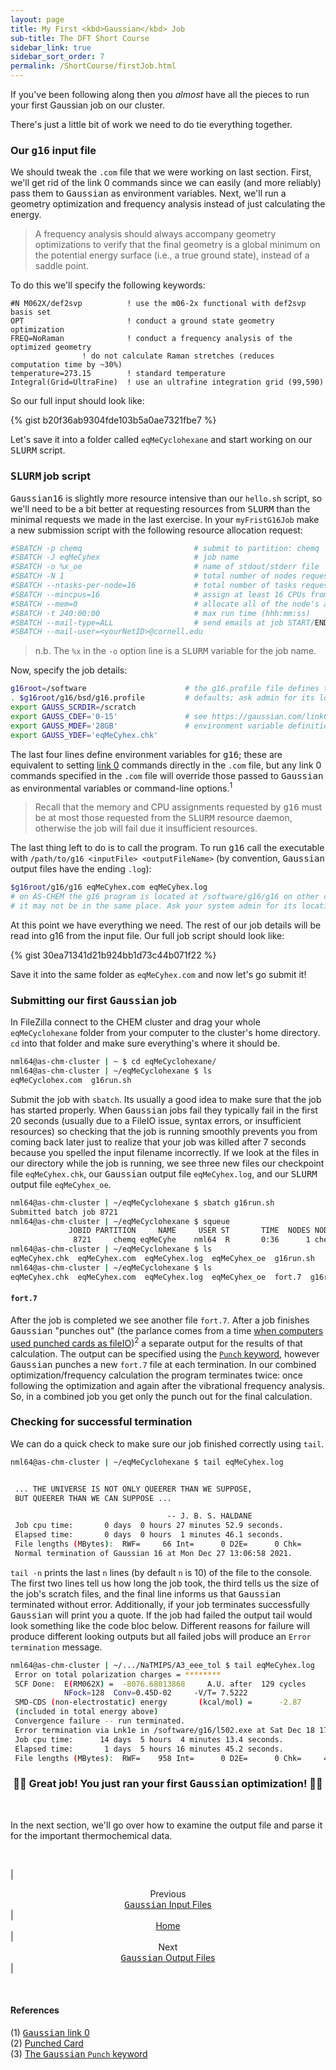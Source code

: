 ```yaml
---
layout: page
title: My First <kbd>Gaussian</kbd> Job
sub-title: The DFT Short Course
sidebar_link: true
sidebar_sort_order: 7
permalink: /ShortCourse/firstJob.html
---
```


If you've been following along then you *almost* have all the pieces to run your first Gaussian job on our cluster.  

There's just a little bit of work we need to do tie everything together.  

### Our <kbd>g16</kbd> input file

We should tweak the `.com` file that we were working on last section. First, we'll get rid of the link 0 commands since we can easily (and more reliably) pass them to <kbd>Gaussian</kbd> as environment variables. Next, we'll run a geometry optimization and frequency analysis instead of just calculating the energy.

>A frequency analysis should always accompany geometry optimizations to verify that the final geometry is a global minimum on the potential energy surface (i.e., a true ground state), instead of a saddle point.

To do this we'll specify the following keywords:

<!-- markdownlint-disable MD040 -->
```
#N M062X/def2svp          ! use the m06-2x functional with def2svp basis set
OPT                       ! conduct a ground state geometry optimization
FREQ=NoRaman              ! conduct a frequency analysis of the optimized geometry
                ! do not calculate Raman stretches (reduces computation time by ~30%)
temperature=273.15        ! standard temperature
Integral(Grid=UltraFine)  ! use an ultrafine integration grid (99,590)
```
<!-- markdownlint-enable MD040 -->

So our full input should look like:

{% gist b20f36ab9304fde103b5a0ae7321fbe7 %}

Let's save it into a folder called `eqMeCyclohexane` and start working on our <kbd>SLURM</kbd> script.  

### <kbd>SLURM</kbd> job script

<kbd>Gaussian16</kbd> is slightly more resource intensive than our `hello.sh` script, so we'll need to be a bit better at requesting resources from <kbd>SLURM</kbd> than the minimal requests we made in the last exercise. In your `myFristG16Job` make a new submission script with the following resource allocation request:

```sh
#SBATCH -p chemq                         # submit to partition: chemq
#SBATCH -J eqMeCyhex                     # job name
#SBATCH -o %x_oe                         # name of stdout/stderr file
#SBATCH -N 1                             # total number of nodes requested
#SBATCH --ntasks-per-node=16             # total number of tasks requested
#SBATCH --mincpus=16                     # assign at least 16 CPUs from each node
#SBATCH --mem=0                          # allocate all of the node's available memory
#SBATCH -t 240:00:00                     # max run time (hhh:mm:ss)
#SBATCH --mail-type=ALL                  # send emails at job START/END/FAIL
#SBATCH --mail-user=<yourNetID>@cornell.edu
```

>n.b. The `%x` in the `-o` option line is a <kbd>SLURM</kbd> variable for the job name.  

Now, specify the job details:  

```sh
g16root=/software                      # the g16.profile file defines the g16
. $g16root/g16/bsd/g16.profile         # defaults; ask admin for its location
export GAUSS_SCRDIR=/scratch
export GAUSS_CDEF='0-15'               # see https://gaussian.com/link0/ for
export GAUSS_MDEF='28GB'               # environment variable definitions
export GAUSS_YDEF='eqMeCyhex.chk'
```

The last four lines define environment variables for <kbd>g16</kbd>; these are equivalent to setting [link 0](https://gaussian.com/link0/) commands directly in the `.com` file, but any link 0 commands specified in the `.com` file will override those passed to <kbd>Gaussian</kbd> as environmental variables or command-line options.<sup>1</sup>  

>Recall that the memory and CPU assignments requested by <kbd>g16</kbd> must be at most those requested from the <kbd>SLURM</kbd> resource daemon, otherwise the job will fail due it insufficient resources.

The last thing left to do is to call the program. To run <kbd>g16</kbd> call the executable with `/path/to/g16 <inputFile> <outputFileName>` (by convention, <kbd>Gaussian</kbd> output files have the ending `.log`):

```sh
$g16root/g16/g16 eqMeCyhex.com eqMeCyhex.log
# on AS-CHEM the g16 program is located at /software/g16/g16 on other clusters
# it may not be in the same place. Ask your system admin for its location!
```

At this point we have everything we need. The rest of our job details will be read into g16 from the input file. Our full job script should look like:

{% gist 30ea71341d21b924bb1d73c44b071f22 %}

Save it into the same folder as `eqMeCyhex.com` and now let's go submit it!

### Submitting our first <kbd>Gaussian</kbd> job

In FileZilla connect to the CHEM cluster and drag your whole `eqMeCyclohexane` folder from your computer to the cluster's home directory. `cd` into that folder and make sure everything's where it should be.

```sh
nml64@as-chm-cluster | ~ $ cd eqMeCyclohexane/
nml64@as-chm-cluster | ~/eqMeCyclohexane $ ls
eqMeCyclohex.com  g16run.sh
```

Submit the job with `sbatch`. Its usually a good idea to make sure that the job has started properly. When <kbd>Gaussian</kbd> jobs fail they typically fail in the first 20 seconds (usually due to a FileIO issue, syntax errors, or insufficient resources) so checking that the job is running smoothly prevents you from coming back later just to realize that your job was killed after 7 seconds because you spelled the input filename incorrectly. If we look at the files in our directory while the job is running, we see three new files our checkpoint file `eqMeCyhex.chk`, our <kbd>Gaussian</kbd> output file `eqMeCyhex.log`, and our <kbd>SLURM</kbd> output file `eqMeCyhex_oe`.  

```sh
nml64@as-chm-cluster | ~/eqMeCyclohexane $ sbatch g16run.sh
Submitted batch job 8721
nml64@as-chm-cluster | ~/eqMeCyclohexane $ squeue
             JOBID PARTITION     NAME     USER ST       TIME  NODES NODELIST(REASON) 
              8721     chemq eqMeCyhe    nml64  R       0:36      1 chem005 
nml64@as-chm-cluster | ~/eqMeCyclohexane $ ls
eqMeCyhex.chk  eqMeCyhex.com  eqMeCyhex.log  eqMeCyhex_oe  g16run.sh
nml64@as-chm-cluster | ~/eqMeCyclohexane $ ls
eqMeCyhex.chk  eqMeCyhex.com  eqMeCyhex.log  eqMeCyhex_oe  fort.7  g16run.sh
```

#### `fort.7`

After the job is completed we see another file `fort.7`. After a job finishes <kbd>Gaussian</kbd> "punches out" (the parlance comes from a time [when computers used punched cards as fileIO](en.wikipedia.org/wiki/Punched_card))<sup>2</sup> a separate output for the results of that calculation. The output can be specified using the [`Punch` keyword](https://gaussian.com/punch/), however <kbd>Gaussian</kbd> punches a new `fort.7` file at each termination. In our combined optimization/frequency calculation the program terminates twice: once following the optimization and again after the vibrational frequency analysis. So, in a combined job you get only the punch out for the final calculation.

### Checking for successful termination

We can do a quick check to make sure our job finished correctly using `tail`.

```sh
nml64@as-chm-cluster | ~/eqMeCyclohexane $ tail eqMeCyhex.log


 ... THE UNIVERSE IS NOT ONLY QUEERER THAN WE SUPPOSE,
 BUT QUEERER THAN WE CAN SUPPOSE ... 

                                   -- J. B. S. HALDANE
 Job cpu time:       0 days  0 hours 27 minutes 52.9 seconds.
 Elapsed time:       0 days  0 hours  1 minutes 46.1 seconds.
 File lengths (MBytes):  RWF=     66 Int=      0 D2E=      0 Chk=      5 Scr=      1
 Normal termination of Gaussian 16 at Mon Dec 27 13:06:58 2021.
```

`tail -n` prints the last `n` lines (by default `n` is 10) of the file to the console. The first two lines tell us how long the job took, the third tells us the size of the job's scratch files, and the final line informs us that <kbd>Gaussian</kbd> terminated without error. Additionally, if your job terminates successfully <kbd>Gaussian</kbd> will print you a quote. If the job had failed the output tail would look something like the code bloc below. Different reasons for failure will produce different looking outputs but all failed jobs will produce an `Error termination` message.  

```sh
nml64@as-chm-cluster | ~/.../NaTMIPS/A3_eee_tol $ tail eqMeCyhex.log
 Error on total polarization charges = ********
 SCF Done:  E(RM062X) =  -8076.68013868     A.U. after  129 cycles
            NFock=128  Conv=0.45D-02     -V/T= 7.5222
 SMD-CDS (non-electrostatic) energy       (kcal/mol) =      -2.87
 (included in total energy above)
 Convergence failure -- run terminated.
 Error termination via Lnk1e in /software/g16/l502.exe at Sat Dec 18 17:05:50 2021.
 Job cpu time:      14 days  5 hours  4 minutes 13.4 seconds.
 Elapsed time:       1 days  5 hours 16 minutes 45.2 seconds.
 File lengths (MBytes):  RWF=    958 Int=      0 D2E=      0 Chk=     45 Scr=      1
```

### <center>🎉🎉 Great job! You just ran your first <kbd>Gaussian</kbd> optimization! 👏👏 </center>

<br>

In the next section, we'll go over how to examine the output file and parse it for the important thermochemical data.

<br />

| <center>Previous<br><a href="/dftCourse/ShortCourse/gaussianInputs.html"><kbd>Gaussian</kbd> Input Files</a></center> | <center><a href="/dftCourse/introduction.html">Home</a></center> | <center>Next<br><a href="/dftCourse/ShortCourse/gaussianOutputs.html"><kbd>Gaussian</kbd> Output Files</a></center> |

<br>

#### References

(1) [<kbd>Gaussian</kbd> link 0](https://gaussian.com/link0/)  
(2) [Punched Card](en.wikipedia.org/wiki/Punched_card)  
(3) [The <kbd>Gaussian</kbd> `Punch` keyword](https://gaussian.com/punch/)  
